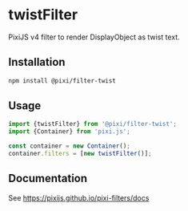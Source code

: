 # twistFilter

PixiJS v4 filter to render DisplayObject as twist text.

## Installation

```bash
npm install @pixi/filter-twist
```

## Usage

```js
import {twistFilter} from '@pixi/filter-twist';
import {Container} from 'pixi.js';

const container = new Container();
container.filters = [new twistFilter()];
```

## Documentation

See https://pixijs.github.io/pixi-filters/docs